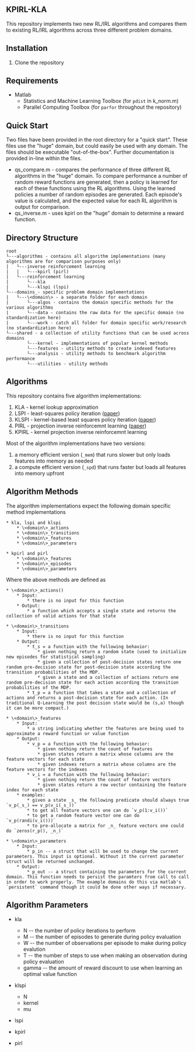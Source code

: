 ## KPIRL-KLA

This repository implements two new RL/IRL algorithms and compares them to existing RL/IRL algorithms across three different problem domains.

## Installation

1. Clone the repository

## Requirements

* Matlab
	* Statistics and Machine Learning Toolbox (for `pdist` in k_norm.m)
	* Parallel Computing Toolbox (for `parfor` throughout the repository)

## Quick Start

Two files have been provided in the root directory for a "quick start". These files use the "huge" domain, but could easily be used with any domain. The files should be executable "out-of-the-box". Further documentation is provided in-line within the files.

* qs_compare.m - compares the performance of three different RL algorithms in the "huge" domain. To compare performance a number of random reward functions are generated, then a policy is learned for each of these functions using the RL algorithms. Using the learned policies a number of random episodes are generated. Each episode's value is calculated, and the expected value for each RL algorithm is output for comparison.
* qs_inverse.m - uses kpirl on the "huge" domain to determine a reward function.


## Directory Structure

```
root
└---algorithms - contains all algorithm implementations (many algorithms are for comparison purposes only)
|   └---inverse reinforcement learning
|   |   └---kpirl (pirl)
|   └---reinforcement learning
|       └---kla
|       └---klspi (lspi)
└---domains_- specific problem domain implementations
|   └---\<domain\> - a separate folder for each domain
|       └---algos - contains the domain specific methods for the various algorithms
|       └---data - contains the raw data for the specific domain (no standardization here)
|       └---work - catch all folder for domain specific work/research (no standardization here)
└---shared - a collection of utility functions that can be used across domains
        └---kernel - implementations of popular kernel methods
        └---features - utility methods to create indexed features
        └---analysis - utility methods to benchmark algorithm performance
        └---utilities - utility methods
```

## Algorithms

This repository contains five algorithm implementations:

1. KLA - kernel lookup approximation
2. LSPI - least-squares policy iteration ([paper](http://www.jmlr.org/papers/v4/lagoudakis03a.html))
3. KLSPI - kernel-based least squares policy iteration ([paper](http://www.jmlr.org/papers/v4/lagoudakis03a.html))
4. PIRL - projection inverse reinforcemnt learning ([paper](https://dl.acm.org/citation.cfm?id=1015430))
5. KPIRL - kernel projection inverse reinforcemnt learning
	
Most of the algorithm implementations have two versions: 

1. a memory efficient version (`_mem`) that runs slower but only loads features into memory as needed
2. a compute efficient version (`_spd`) that runs faster but loads all features into memory upfront
	
## Algorithm Methods

The algorithm implementations expect the following domain specific method implementations

	* kla, lspi and klspi
		* \<domain\>_actions
		* \<domain\>_transitions
		* \<domain\>_features
		* \<domain\>_parameters
			
	* kpirl and pirl
		* \<domain\>_features
		* \<domain\>_episodes
		* \<domain\>_parameters
	
Where the above methods are defined as

	* \<domain\>_actions()
		* Input:
			* there is no input for this function
		* Output:
			* a function which accepts a single state and returns the collection of valid actions for that state

	* \<domain\>_transitions
		* Input:
			* there is no input for this function
		* Output:
			* t_s = a function with the following behavior:
				* given nothing return a random state (used to initialize new episodes for statistical sampling)
				* given a collection of post-decision states return one random pre-decision state for post-decision state according the transition probabilities of the MDP.
				* given a state and a collection of actions return one random pre-decision state for each action according the transition probabilities of the MDP.
			* t_p = a function that takes a state and a collection of actions and returns a post-decision state for each action. (In traditional Q-Learning the post decision state would be (s,a) though it can be more compact.)

	* \<domain\>_features
		* Input:
			* a string indicating whether the features are being used to approximate a reward function or value function
		* Output:
			* v_p = a function with the following behavior:
				* given nothing return the count of features
				* given states return a matrix whose columns are the feature vectors for each state
				* given indexes return a matrix whose columns are the feature vectors for the indexes
			* v_i = a function with the following behavior:
				* given nothing return the count of feature vectors
				* given states return a row vector containing the feature index for each state
		* examples:
			* given a state _s_ the following predicate should always true `v_p(_s_) == v_p(v_i(_s_))`
			* to get all feature vectors one can do `v_p(1:v_i())`
			* to get a random feature vector one can do `v_p(randi(v_i()))`
			* to pre-allocate a matrix for _n_ feature vectors one could do `zeros(r_p(), _n_)`

	* \<domain\>_parameters
		* Input:
			* p_in -- a struct that will be used to change the current parameters. This input is optional. Without it the current parameter struct will be returned unchanged.
		* Output:
			* p_out -- a struct containing the parameters for the current domain. This function needs to persist the paramters from call to call in order to work properly. The example domains do this via matlab's `persistent` command though it could be done other ways if necessary.

## Algorithm Parameters

* kla
	* N -- the number of policy iterations to perform
	* M -- the number of episodes to generate during policy evaluation
	* W -- the number of observations per episode to make during policy evalution
	* T -- the number of steps to use when making an observation during policy evaluation
	* gamma -- the amount of reward discount to use when learning an optimal value function

* klspi
	* N
	* kernel
	* mu
* lspi
* kpirl
* pirl